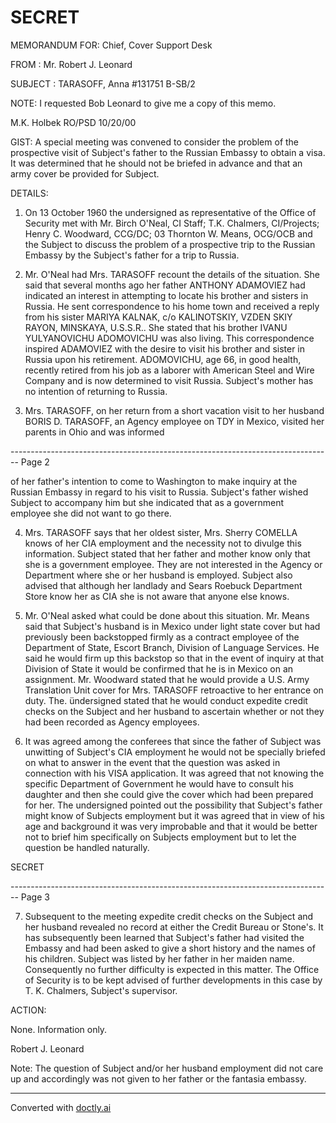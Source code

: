 # SECRET

MEMORANDUM FOR: Chief, Cover Support Desk

FROM : Mr. Robert J. Leonard

SUBJECT : TARASOFF, Anna
#131751 B-SB/2

NOTE:
I requested Bob Leonard to give me a copy of this memo.

M.K. Holbek
RO/PSD
10/20/00



GIST:
A special meeting was convened to consider the problem of the prospective visit of Subject's father to the Russian Embassy to obtain a visa. It was determined that he should not be briefed in advance and that an army cover be provided for Subject.

DETAILS:

1.  On 13 October 1960 the undersigned as representative of the Office of Security met with Mr. Birch O'Neal, CI Staff; T.K. Chalmers, CI/Projects; Henry C. Woodward, CCG/DC; 03 Thornton W. Means, OCG/OCB and the Subject to discuss the problem of a prospective trip to the Russian Embassy by the Subject's father for a trip to Russia.

2.  Mr. O'Neal had Mrs. TARASOFF recount the details of the situation. She said that several months ago her father ANTHONY ADAMOVIEZ had indicated an interest in attempting to locate his brother and sisters in Russia. He sent correspondence to his home town and received a reply from his sister MARIYA KALNAK, c/o KALINOTSKIY, VZDEN SKIY RAYON, MINSKAYA, U.S.S.R.. She stated that his brother IVANU YULYANOVICHU ADOMOVICHU was also living. This correspondence inspired ADAMOVIEZ with the desire to visit his brother and sister in Russia upon his retirement. ADOMOVICHU, age 66, in good health, recently retired from his job as a laborer with American Steel and Wire Company and is now determined to visit Russia. Subject's mother has no intention of returning to Russia.

3. Mrs. TARASOFF, on her return from a short vacation visit to her husband BORIS D. TARASOFF, an Agency employee on TDY in Mexico, visited her parents in Ohio and was informed


-------------------------------------------------------------------------------- Page 2

of her father's intention to come to Washington to make
inquiry at the Russian Embassy in regard to his visit to
Russia. Subject's father wished Subject to accompany him
but she indicated that as a government employee she did
not want to go there.

4. Mrs. TARASOFF says that her oldest sister, Mrs.
   Sherry COMELLA knows of her CIA employment and the necessity
   not to divulge this information. Subject stated that her
   father and mother know only that she is a government employee.
   They are not interested in the Agency or Department where
   she or her husband is employed. Subject also advised that
   although her landlady and Sears Roebuck Department Store know
   her as CIA she is not aware that anyone else knows.

5. Mr. O'Neal asked what could be done about this
   situation. Mr. Means said that Subject's husband is in
   Mexico under light state cover but had previously been
   backstopped firmly as a contract employee of the Department
   of State, Escort Branch, Division of Language Services. He
   said he would firm up this backstop so that in the event of
   inquiry at that Division of State it would be confirmed that
   he is in Mexico on an assignment. Mr. Woodward stated that
   he would provide a U.S. Army Translation Unit cover for
   Mrs. TARASOFF retroactive to her entrance on duty. The.
   ündersigned stated that he would conduct expedite credit
   checks on the Subject and her husband to ascertain whether or
   not they had been recorded as Agency employees.

6. It was agreed among the conferees that since the
   father of Subject was unwitting of Subject's CIA employment
   he would not be specially briefed on what to answer in the
   event that the question was asked in connection with his
   VISA application. It was agreed that not knowing the specific
   Department of Government he would have to consult his daughter
   and then she could give the cover which had been prepared for
   her. The undersigned pointed out the possibility that Subject's
   father might know of Subjects employment but it was agreed
   that in view of his age and background it was very improbable
   and that it would be better not to brief him specifically
   on Subjects employment but to let the question be handled
   naturally.

SECRET


-------------------------------------------------------------------------------- Page 3

7. Subsequent to the meeting expedite credit checks on the Subject and her husband revealed no record at either the Credit Bureau or Stone's. It has subsequently been learned that Subject's father had visited the Embassy and had been asked to give a short history and the names of his children. Subject was listed by her father in her maiden name. Consequently no further difficulty is expected in this matter. The Office of Security is to be kept advised of further developments in this case by T. K. Chalmers, Subject's supervisor.

ACTION:

None. Information only.

Robert J. Leonard

Note: The question of Subject and/or her husband employment did not care up and accordingly was not given to her father or the fantasia embassy.


---
Converted with [doctly.ai](https://doctly.ai)